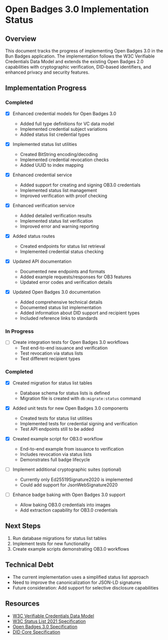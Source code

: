 # Open Badges 3.0 Implementation Status

## Overview

This document tracks the progress of implementing Open Badges 3.0 in the Bun Badges application.
The implementation follows the W3C Verifiable Credentials Data Model and extends the existing Open
Badges 2.0 capabilities with cryptographic verification, DID-based identifiers, and enhanced 
privacy and security features.

## Implementation Progress

### Completed

- [x] Enhanced credential models for Open Badges 3.0
  - Added full type definitions for VC data model
  - Implemented credential subject variations
  - Added status list credential types

- [x] Implemented status list utilities
  - Created BitString encoding/decoding
  - Implemented credential revocation checks
  - Added UUID to index mapping

- [x] Enhanced credential service
  - Added support for creating and signing OB3.0 credentials
  - Implemented status list management
  - Improved verification with proof checking

- [x] Enhanced verification service
  - Added detailed verification results
  - Implemented status list verification
  - Improved error and warning reporting

- [x] Added status routes
  - Created endpoints for status list retrieval
  - Implemented credential status checking

- [x] Updated API documentation
  - Documented new endpoints and formats
  - Added example requests/responses for OB3 features
  - Updated error codes and verification details

- [x] Updated Open Badges 3.0 documentation
  - Added comprehensive technical details
  - Documented status list implementation
  - Added information about DID support and recipient types
  - Included reference links to standards

### In Progress

- [ ] Create integration tests for Open Badges 3.0 workflows
  - Test end-to-end issuance and verification
  - Test revocation via status lists
  - Test different recipient types

### Completed

- [x] Created migration for status list tables
  - Database schema for status lists is defined
  - Migration file is created with `db:migrate:status` command 

- [x] Added unit tests for new Open Badges 3.0 components
  - Created tests for status list utilities
  - Implemented tests for credential signing and verification
  - Test API endpoints still to be added

- [x] Created example script for OB3.0 workflow
  - End-to-end example from issuance to verification
  - Includes revocation via status lists
  - Demonstrates full badge lifecycle

- [ ] Implement additional cryptographic suites (optional)
  - Currently only Ed25519Signature2020 is implemented
  - Could add support for JsonWebSignature2020

- [ ] Enhance badge baking with Open Badges 3.0 support
  - Allow baking OB3.0 credentials into images
  - Add extraction capability for OB3.0 credentials

## Next Steps

1. Run database migrations for status list tables
2. Implement tests for new functionality
3. Create example scripts demonstrating OB3.0 workflows

## Technical Debt

- The current implementation uses a simplified status list approach
- Need to improve the canonicalization for JSON-LD signatures
- Future consideration: Add support for selective disclosure capabilities

## Resources

- [W3C Verifiable Credentials Data Model](https://www.w3.org/TR/vc-data-model/)
- [W3C Status List 2021 Specification](https://w3c-ccg.github.io/vc-status-list-2021/)
- [Open Badges 3.0 Specification](https://w3id.org/badges/v3)
- [DID Core Specification](https://www.w3.org/TR/did-core/)
